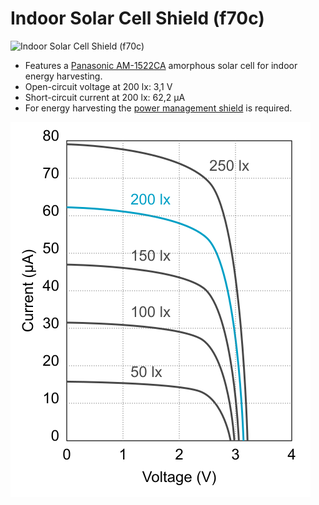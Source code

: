 # Indoor Solar Cell Shield (f70c)
![Indoor Solar Cell Shield (f70c)](../../assets/outline-f70c.png)

* Features a [Panasonic AM-1522CA](https://industry.panasonic.eu/products/energy-building/amorphous-solar-cells/amorton-indoor-environment?utm_campaign=iot-components&utm_medium=github&utm_source=page-f70c) amorphous solar cell for indoor energy harvesting.
* Open-circuit voltage at 200 lx: 3,1 V
* Short-circuit current at 200 lx: 62,2 µA
* For energy harvesting the [power management shield](../../shields/ac2f) is required.

![AM-1522 I-V](../../assets/am-1522-i-v.png)
